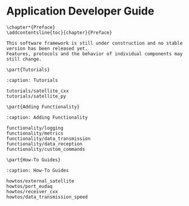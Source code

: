 # Application Developer Guide

```{raw} latex
\chapter*{Preface}
\addcontentsline{toc}{chapter}{Preface}
```

```{warning}
This software framework is still under construction and no stable version has been released yet.
Features, protocols and the behavior of individual components may still change.
```

```{raw} latex
\part{Tutorials}
```

```{toctree}
:caption: Tutorials

tutorials/satellite_cxx
tutorials/satellite_py
```

```{raw} latex
\part{Adding Functionality}
```

```{toctree}
:caption: Adding Functionality

functionality/logging
functionality/metrics
functionality/data_transmission
functionality/data_reception
functionality/custom_commands
```

```{raw} latex
\part{How-To Guides}
```

```{toctree}
:caption: How-To Guides

howtos/external_satellite
howtos/port_eudaq
howtos/receiver_cxx
howtos/data_transmission_speed
```
